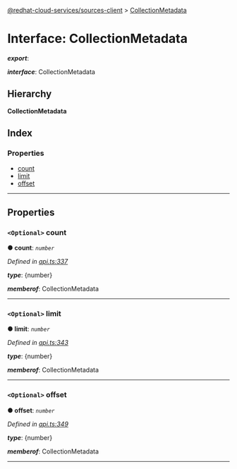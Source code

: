 [@redhat-cloud-services/sources-client](../README.md) > [CollectionMetadata](../interfaces/collectionmetadata.md)

# Interface: CollectionMetadata

*__export__*: 

*__interface__*: CollectionMetadata

## Hierarchy

**CollectionMetadata**

## Index

### Properties

* [count](collectionmetadata.md#count)
* [limit](collectionmetadata.md#limit)
* [offset](collectionmetadata.md#offset)

---

## Properties

<a id="count"></a>

### `<Optional>` count

**● count**: *`number`*

*Defined in [api.ts:337](https://github.com/RedHatInsights/javascript-clients/blob/master/packages/sources/api.ts#L337)*

*__type__*: {number}

*__memberof__*: CollectionMetadata

___
<a id="limit"></a>

### `<Optional>` limit

**● limit**: *`number`*

*Defined in [api.ts:343](https://github.com/RedHatInsights/javascript-clients/blob/master/packages/sources/api.ts#L343)*

*__type__*: {number}

*__memberof__*: CollectionMetadata

___
<a id="offset"></a>

### `<Optional>` offset

**● offset**: *`number`*

*Defined in [api.ts:349](https://github.com/RedHatInsights/javascript-clients/blob/master/packages/sources/api.ts#L349)*

*__type__*: {number}

*__memberof__*: CollectionMetadata

___

